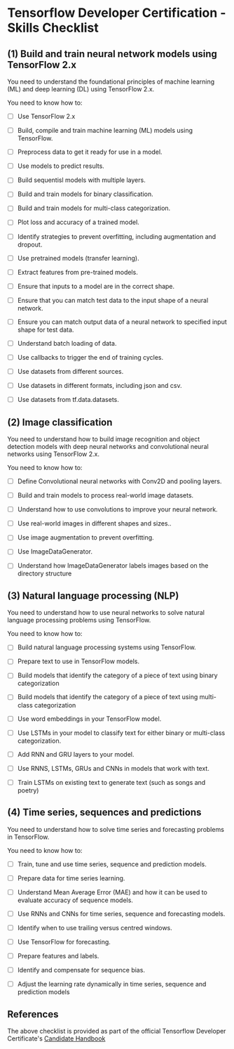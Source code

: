 # Tensorflow Developer Certification - Skills Checklist

## (1) Build and train neural network models using TensorFlow 2.x

You need to understand the foundational principles of machine learning (ML) and deep learning (DL)
using TensorFlow 2.x.

You need to know how to:

- [ ] Use TensorFlow 2.x
- [ ] Build, compile and train machine learning (ML) models using TensorFlow.
- [ ] Preprocess data to get it ready for use in a model. 
- [ ] Use models to predict results.
- [ ] Build sequentisl models with multiple layers.
- [ ] Build and train models for binary classification.
- [ ] Build and train models for multi-class categorization.
- [ ] Plot loss and accuracy of a trained model.
- [ ] Identify strategies to prevent overfitting, including augmentation and dropout.
- [ ] Use pretrained models (transfer learning).
- [ ] Extract features from pre-trained models.
- [ ] Ensure that inputs to a model are in the correct shape.
- [ ] Ensure that you can match test data to the input shape of a neural network.
- [ ] Ensure you can match output data of a neural network to specified input shape for test data.
- [ ] Understand batch loading of data.
- [ ] Use callbacks to trigger the end of training cycles.
- [ ] Use datasets from different sources.
- [ ] Use datasets in different formats, including json and csv.
- [ ] Use datasets from tf.data.datasets.


## (2) Image classification

You need to understand how to build image recognition and object detection models with deep neural
networks and convolutional neural networks using TensorFlow 2.x.

You need to know how to:

- [ ] Define Convolutional neural networks with Conv2D and pooling layers.
- [ ] Build and train models to process real-world image datasets.
- [ ] Understand how to use convolutions to improve your neural network.
- [ ] Use real-world images in different shapes and sizes..
- [ ] Use image augmentation to prevent overfitting.
- [ ] Use ImageDataGenerator.
- [ ] Understand how ImageDataGenerator labels images based on the directory structure


## (3) Natural language processing (NLP)

You need to understand how to use neural networks to solve natural language processing problems
using TensorFlow.

You need to know how to:

- [ ] Build natural language processing systems using TensorFlow.
- [ ] Prepare text to use in TensorFlow models.
- [ ] Build models that identify the category of a piece of text using binary categorization
- [ ] Build models that identify the category of a piece of text using multi-class categorization
- [ ] Use word embeddings in your TensorFlow model.
- [ ] Use LSTMs in your model to classify text for either binary or multi-class categorization.
- [ ] Add RNN and GRU layers to your model.
- [ ] Use RNNS, LSTMs, GRUs and CNNs in models that work with text.
- [ ] Train LSTMs on existing text to generate text (such as songs and poetry)


## (4) Time series, sequences and predictions

You need to understand how to solve time series and forecasting problems in TensorFlow.

You need to know how to:

- [ ] Train, tune and use time series, sequence and prediction models.
- [ ] Prepare data for time series learning.
- [ ] Understand Mean Average Error (MAE) and how it can be used to evaluate accuracy of sequence models.
- [ ] Use RNNs and CNNs for time series, sequence and forecasting models.
- [ ] Identify when to use trailing versus centred windows.
- [ ] Use TensorFlow for forecasting.
- [ ] Prepare features and labels.
- [ ] Identify and compensate for sequence bias.
- [ ] Adjust the learning rate dynamically in time series, sequence and prediction models


## References

The above checklist is provided as part of the official Tensorflow Developer Certificate's [Candidate Handbook](https://www.tensorflow.org/site-assets/downloads/marketing/cert/TF_Certificate_Candidate_Handbook.pdf)